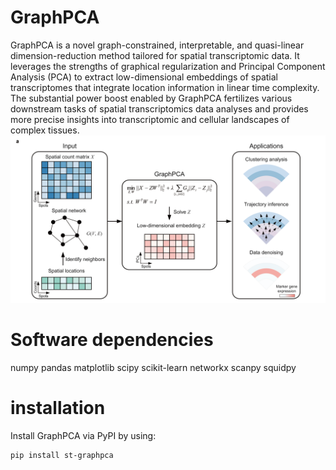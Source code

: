 # GraphPCA

GraphPCA is a novel graph-constrained, interpretable, and quasi-linear dimension-reduction method tailored for spatial transcriptomic data. It leverages the strengths of graphical regularization and Principal Component Analysis (PCA) to extract low-dimensional embeddings of spatial transcriptomes that integrate location information in linear time complexity. The substantial power boost enabled by GraphPCA fertilizes various downstream tasks of spatial transcriptomics data analyses and provides more precise insights into transcriptomic and cellular landscapes of complex tissues.![](./figures/workflow.png) 


# Software dependencies
numpy
pandas
matplotlib
scipy
scikit-learn
networkx
scanpy
squidpy

# installation
Install GraphPCA via PyPI by using:

```         shell
pip install st-graphpca
```

